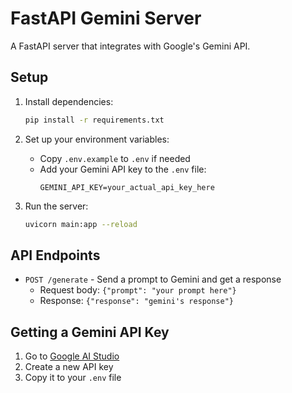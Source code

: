 # FastAPI Gemini Server

A FastAPI server that integrates with Google's Gemini API.

## Setup

1. Install dependencies:
   ```bash
   pip install -r requirements.txt
   ```

2. Set up your environment variables:
   - Copy `.env.example` to `.env` if needed
   - Add your Gemini API key to the `.env` file:
     ```
     GEMINI_API_KEY=your_actual_api_key_here
     ```

3. Run the server:
   ```bash
   uvicorn main:app --reload
   ```

## API Endpoints

- `POST /generate` - Send a prompt to Gemini and get a response
  - Request body: `{"prompt": "your prompt here"}`
  - Response: `{"response": "gemini's response"}`

## Getting a Gemini API Key

1. Go to [Google AI Studio](https://makersuite.google.com/app/apikey)
2. Create a new API key
3. Copy it to your `.env` file
